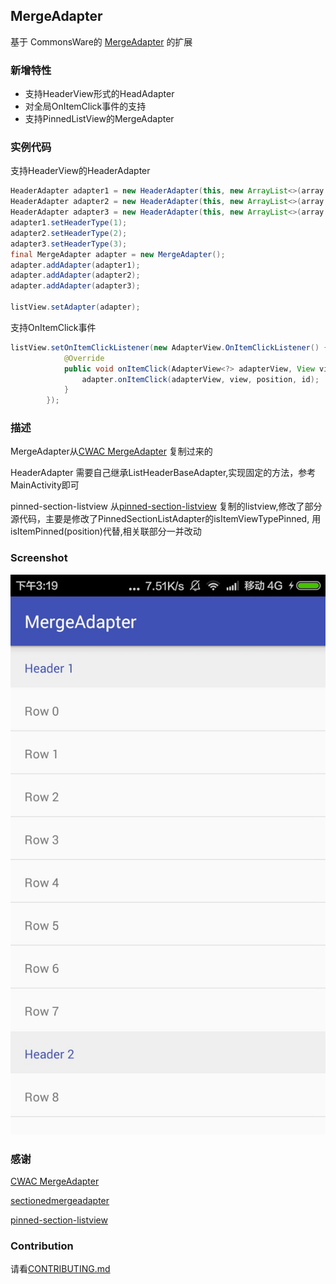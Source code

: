## MergeAdapter

基于 CommonsWare的 [MergeAdapter](https://github.com/commonsguy/cwac-merge) 的扩展
 
### 新增特性
 - 支持HeaderView形式的HeadAdapter
 - 对全局OnItemClick事件的支持
 - 支持PinnedListView的MergeAdapter
 
 

### 实例代码

支持HeaderView的HeaderAdapter

```java
HeaderAdapter adapter1 = new HeaderAdapter(this, new ArrayList<>(array.subList(0, 8)), R.layout.item_list,R.layout.item_header);
HeaderAdapter adapter2 = new HeaderAdapter(this, new ArrayList<>(array.subList(8, 16)), R.layout.item_list,R.layout.item_header);
HeaderAdapter adapter3 = new HeaderAdapter(this, new ArrayList<>(array.subList(16, 30)), R.layout.item_list,R.layout.item_header);
adapter1.setHeaderType(1);
adapter2.setHeaderType(2);
adapter3.setHeaderType(3);
final MergeAdapter adapter = new MergeAdapter();
adapter.addAdapter(adapter1);
adapter.addAdapter(adapter2);
adapter.addAdapter(adapter3);

listView.setAdapter(adapter);
```


支持OnItemClick事件

```java
listView.setOnItemClickListener(new AdapterView.OnItemClickListener() {
            @Override
            public void onItemClick(AdapterView<?> adapterView, View view, int position, long id) {
                adapter.onItemClick(adapterView, view, position, id);
            }
        });
```


### 描述
MergeAdapter从[CWAC MergeAdapter](https://github.com/commonsguy/cwac-merge) 复制过来的

HeaderAdapter 需要自己继承ListHeaderBaseAdapter,实现固定的方法，参考MainActivity即可

pinned-section-listview 从[pinned-section-listview](https://github.com/beworker/pinned-section-listview) 复制的listview,修改了部分源代码，主要是修改了PinnedSectionListAdapter的isItemViewTypePinned, 用isItemPinned(position)代替,相关联部分一并改动

### Screenshot

![Screenshot](art/mergeadapter_2016_08_28_001.png)



### 感谢
[CWAC MergeAdapter](https://github.com/commonsguy/cwac-merge)

[sectionedmergeadapter](https://github.com/abacritt/sectionedmergeadapter)

[pinned-section-listview](https://github.com/beworker/pinned-section-listview)

### Contribution

 请看[CONTRIBUTING.md](/CONTRIBUTING.md)
